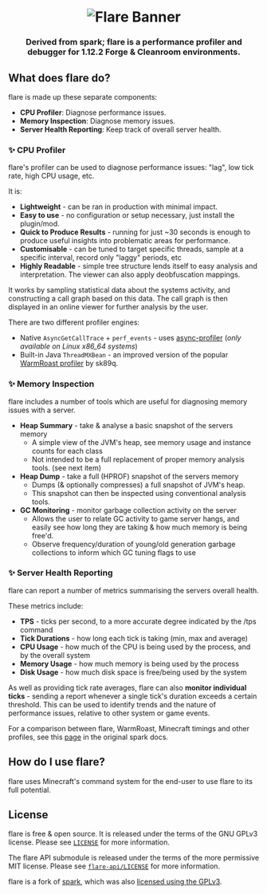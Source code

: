 <h1 style="text-align:center">
    <img alt="Flare Banner" src="src/main/resources/assets/flare/banner.png">
</h1>

<h3 style="text-align:center">
    Derived from spark; flare is a performance profiler and debugger for 1.12.2 Forge & Cleanroom environments.
</h3>

## What does flare do?

flare is made up these separate components:

* **CPU Profiler**: Diagnose performance issues.
* **Memory Inspection**: Diagnose memory issues.
* **Server Health Reporting**: Keep track of overall server health.

### :sparkles: CPU Profiler

flare's profiler can be used to diagnose performance issues: "lag", low tick rate, high CPU usage, etc.

It is:

* **Lightweight** - can be ran in production with minimal impact.
* **Easy to use** - no configuration or setup necessary, just install the plugin/mod.
* **Quick to Produce Results** - running for just ~30 seconds is enough to produce useful insights into problematic areas for performance.
* **Customisable** - can be tuned to target specific threads, sample at a specific interval, record only "laggy" periods, etc
* **Highly Readable** - simple tree structure lends itself to easy analysis and interpretation. The viewer can also apply deobfuscation mappings.

It works by sampling statistical data about the systems activity, and constructing a call graph based on this data. The call graph is then displayed in an online viewer for further analysis by the user.

There are two different profiler engines:
* Native `AsyncGetCallTrace` + `perf_events` - uses [async-profiler](https://github.com/jvm-profiling-tools/async-profiler) (*only available on Linux x86_64 systems*)
* Built-in Java `ThreadMXBean` - an improved version of the popular [WarmRoast profiler](https://github.com/sk89q/WarmRoast) by sk89q.

### :sparkles: Memory Inspection

flare includes a number of tools which are useful for diagnosing memory issues with a server.

* **Heap Summary** - take & analyse a basic snapshot of the servers memory
    * A simple view of the JVM's heap, see memory usage and instance counts for each class
    * Not intended to be a full replacement of proper memory analysis tools. (see next item)
* **Heap Dump** - take a full (HPROF) snapshot of the servers memory
    * Dumps (& optionally compresses) a full snapshot of JVM's heap.
    * This snapshot can then be inspected using conventional analysis tools.
* **GC Monitoring** - monitor garbage collection activity on the server
    * Allows the user to relate GC activity to game server hangs, and easily see how long they are taking & how much memory is being free'd.
    * Observe frequency/duration of young/old generation garbage collections to inform which GC tuning flags to use

### :sparkles: Server Health Reporting

flare can report a number of metrics summarising the servers overall health.

These metrics include:

* **TPS** - ticks per second, to a more accurate degree indicated by the /tps command
* **Tick Durations** - how long each tick is taking (min, max and average)
* **CPU Usage** - how much of the CPU is being used by the process, and by the overall system
* **Memory Usage** - how much memory is being used by the process
* **Disk Usage** - how much disk space is free/being used by the system

As well as providing tick rate averages, flare can also **monitor individual ticks** - sending a report whenever a single tick's duration exceeds a certain threshold. This can be used to identify trends and the nature of performance issues, relative to other system or game events.

For a comparison between flare, WarmRoast, Minecraft timings and other profiles, see this [page](https://spark.lucko.me/docs/misc/spark-vs-others) in the original spark docs.

## How do I use flare?

flare uses Minecraft's command system for the end-user to use flare to its full potential.



## License

flare is free & open source. It is released under the terms of the GNU GPLv3 license. Please see [`LICENSE`](LICENSE) for more information.

The flare API submodule is released under the terms of the more permissive MIT license. Please see [`flare-api/LICENSE`](src/main/java/com/cleanroommc/flare/api/LICENSE) for more information.

flare is a fork of [spark](https://github.com/lucko/spark), which was also [licensed using the GPLv3](https://github.com/lucko/spark/blob/master/LICENSE.txt).